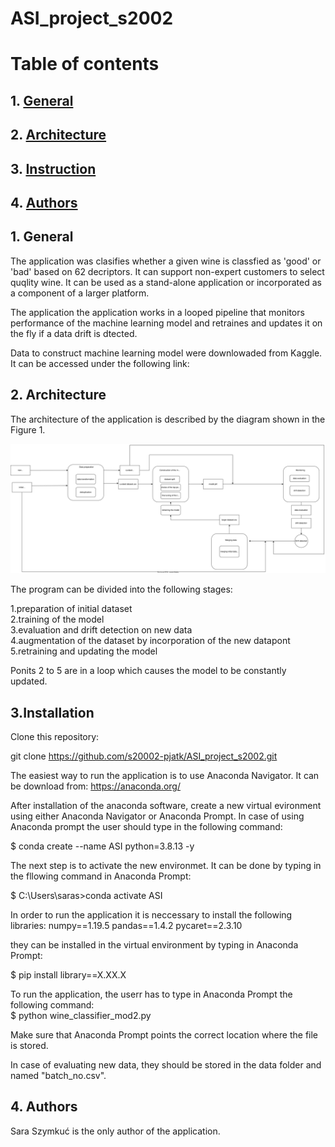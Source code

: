 # ASI_project_s2002
# Table of contents
## 1. [General](#general)
## 2. [Architecture](#architecture)
## 3. [Instruction](#instruction)
## 4. [Authors](#authors)

## 1. General <a name="general"></a>
The application was clasifies whether a given wine is classfied as 'good' or 'bad' based on 62 decriptors. It can support non-expert customers to select quqlity wine. It can be used as a stand-alone application or incorporated as a component of a larger platform. 

The application the application works in a looped pipeline that monitors performance of the machine learning model and retraines and updates it on the fly if a data drift is dtected. 

Data to construct machine learning model were downlowaded from Kaggle. It can be accessed under the following link:


## 2. Architecture <a name="architecture"></a>
The architecture of the application is described by the diagram shown in the Figure 1.

![Alt](architecture.drawio.svg)

The program can be divided into the following stages:

1.preparation of initial dataset  
2.training of the model  
3.evaluation and drift detection on new data  
4.augmentation of the dataset by incorporation of the new datapont  
5.retraining and updating the model  

Ponits 2 to 5 are in a loop which causes the model to be  constantly updated.


## 3.Installation <a name="instruction"></a>

Clone this repository:

git clone https://github.com/s20002-pjatk/ASI_project_s2002.git

The easiest way to run the application is to use Anaconda Navigator. It can be download from: https://anaconda.org/ 

After installation of the anaconda software, create a new virtual evironment using either Anaconda Navigator or Anaconda Prompt.
In case of using Anaconda prompt the user should type in the following command:

$ conda create --name ASI python=3.8.13 -y

The next step is to activate the new environmet. It can be done by typing in the fllowing command in Anaconda Prompt:

$ C:\Users\saras>conda activate ASI

In order to run the application it is neccessary to install the following libraries:
numpy==1.19.5
pandas==1.4.2
pycaret==2.3.10
  
they can be  installed in the virtual environment by typing in Anaconda Prompt:
  
$ pip install library==X.XX.X  
  
To run the application, the userr has to type in  Anaconda Prompt the following command:  
$ python wine_classifier_mod2.py  

Make sure that Anaconda Prompt points the correct location where the file is stored. 

In case of evaluating new data, they should be stored in the data folder and named "batch_no.csv".

  
## 4. Authors <a name="authors"></a>
Sara Szymkuć is the only author of the application.
